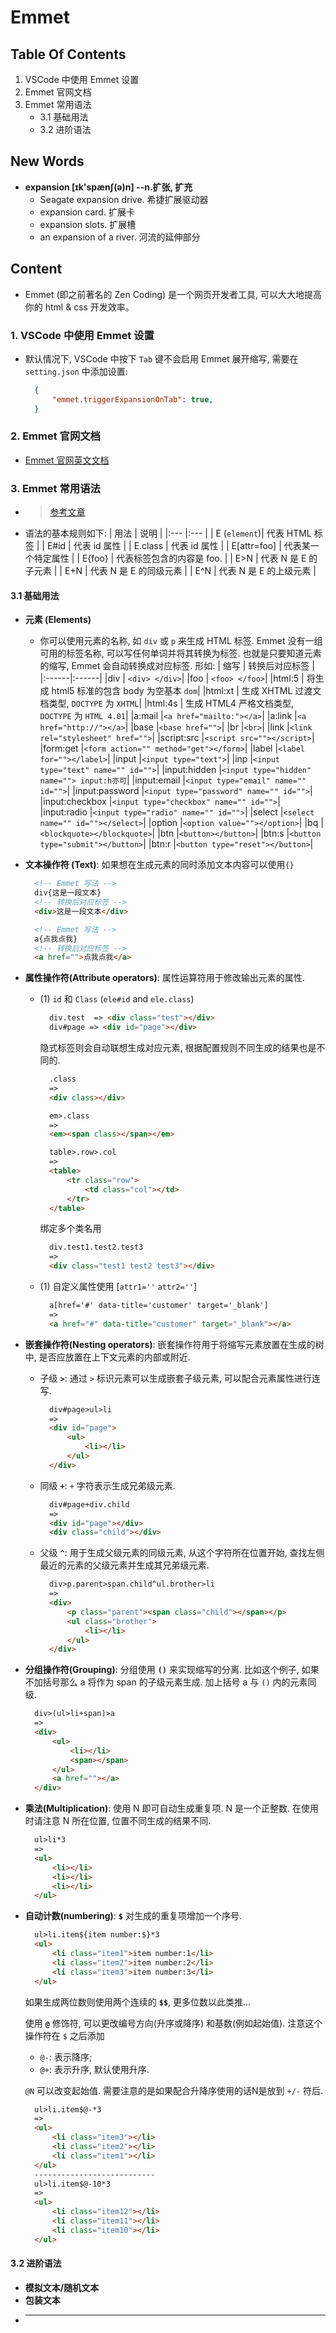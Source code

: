 # Emmet

## Table Of Contents
1. VSCode 中使用 Emmet 设置
2. Emmet 官网文档
3. Emmet 常用语法
    + 3.1 基础用法
    + 3.2 进阶语法



## New Words
- **expansion [ɪk'spænʃ(ə)n] --n.扩张, 扩充**
    + Seagate expansion drive. 希捷扩展驱动器
    + expansion card. 扩展卡
    + expansion slots. 扩展槽
    + an expansion of a river. 河流的延伸部分




## Content
- Emmet (即之前著名的 Zen Coding) 是一个网页开发者工具, 可以大大地提高你的
  html & css 开发效率。
### 1. VSCode 中使用 Emmet 设置
- 默认情况下, VSCode 中按下 `Tab` 键不会启用 Emmet 展开缩写, 需要在
  `setting.json` 中添加设置:
  ```json
    {
        "emmet.triggerExpansionOnTab": true,
    }
  ```

### 2. Emmet 官网文档
- [Emmet 官网英文文档](https://docs.emmet.io/abbreviations/syntax/) 

### 3. Emmet 常用语法
- > [参考文章](https://www.cnblogs.com/summit7ca/p/6944215.html)
- 语法的基本规则如下:
  | 用法 | 说明 | 
  |:---  |:--- |
  | E (`element`)| 代表 HTML 标签 |
  | E#id | 代表 id 属性 |
  | E.class | 代表 id 属性 |
  | E[attr=foo] | 代表某一个特定属性 |
  | E{foo} | 代表标签包含的内容是 foo. |
  | E>N | 代表 N 是 E 的子元素 |
  | E+N | 代表 N 是 E 的同级元素 |
  | E^N | 代表 N 是 E 的上级元素 |
#### 3.1 基础用法
- **元素 (Elements)**
    + 你可以使用元素的名称, 如 `div` 或 `p` 来生成 HTML 标签. Emmet
      没有一组可用的标签名称, 可以写任何单词并将其转换为标签.
      也就是只要知道元素的缩写, Emmet 会自动转换成对应标签. 形如:
      | 缩写 | 转换后对应标签 |
      |:------|:------|
      |div | `<div> </div>`|
      |foo | `<foo> </foo>`|
      |html:5 | 将生成 html5 标准的包含 body 为空基本 `dom`|
      |html:xt | 生成 XHTML 过渡文档类型, `DOCTYPE` 为 `XHTML`|
      |html:4s | 生成 HTML4 严格文档类型, `DOCTYPE` 为 `HTML 4.01`|
      |a:mail          |`<a href="mailto:"></a>`|
      |a:link          |`<a href="http://"></a>`|
      |base            |`<base href="">`|
      |br              |`<br>`|
      |link            |`<link rel="stylesheet" href="">`|
      |script:src      |`<script src=""></script>`|
      |form:get        |`<form action="" method="get"></form>`|
      |label           |`<label for=""></label>`|
      |input           |`<input type="text">`|
      |inp             |`<input type="text" name="" id="">`|
      |input:hidden    |`<input type="hidden" name=""> input:h亦可`|
      |input:email     |`<input type="email" name="" id="">`|
      |input:password  |`<input type="password" name="" id="">`|
      |input:checkbox  |`<input type="checkbox" name="" id="">`|
      |input:radio     |`<input type="radio" name="" id="">`|
      |select          |`<select name="" id=""></select>`|
      |option          |`<option value=""></option>`|
      |bq              |`<blockquote></blockquote>`|
      |btn             |`<button></button>`|
      |btn:s           |`<button type="submit"></button>`|
      |btn:r           |`<button type="reset"></button>`|
- **文本操作符 (Text)**: 如果想在生成元素的同时添加文本内容可以使用`{}`
  ```html
    <!-- Emmet 写法 -->
    div{这是一段文本}
    <!-- 转换后对应标签 -->
    <div>这是一段文本</div>

    <!-- Emmet 写法 -->
    a{点我点我}
    <!-- 转换后对应标签 -->
    <a href="">点我点我</a>  
  ```
- **属性操作符(Attribute operators)**: 属性运算符用于修改输出元素的属性.
    + (1) `id` 和 `Class` (`ele#id` and `ele.class`)
      ```html
        div.test  => <div class="test"></div>
        div#page => <div id="page"></div>
      ```
      隐式标签则会自动联想生成对应元素, 根据配置规则不同生成的结果也是不同的.
      ```html
        .class
        =>
        <div class></div>

        em>.class
        =>
        <em><span class></span></em>

        table>.row>.col
        =>
        <table>
            <tr class="row">
                <td class="col"></td>
            </tr>
        </table>
      ```
      绑定多个类名用
      ```html
        div.test1.test2.test3
        =>
        <div class="test1 test2 test3"></div>
      ```
    + (1) 自定义属性使用 [`attr1=''` `attr2=''`]
      ```html
        a[href='#' data-title='customer' target='_blank']
        =>
        <a href="#" data-title="customer" target="_blank"></a>
      ```
- **嵌套操作符(Nesting operators)**: 嵌套操作符用于将缩写元素放置在生成的树中,
  是否应放置在上下文元素的内部或附近.
    + 子级 **`>`**: 通过 `>` 标识元素可以生成嵌套子级元素, 可以配合元素属性进行连写.
      ```html
        div#page>ul>li 
        => 
        <div id="page">
            <ul>
                <li></li>
            </ul>
        </div>
      ```
    + 同级 **`+`**: `+` 字符表示生成兄弟级元素.
      ```html
        div#page+div.child
        =>
        <div id="page"></div>
        <div class="child"></div>
      ```
    + 父级 **`^`**: 用于生成父级元素的同级元素, 从这个字符所在位置开始,
      查找左侧最近的元素的父级元素并生成其兄弟级元素.
      ```html
        div>p.parent>span.child^ul.brother>li
        =>
        <div>
            <p class="parent"><span class="child"></span></p>
            <ul class="brother">
                <li></li>
            </ul>
        </div>
      ```
- **分组操作符(Grouping)**: 分组使用 **`()`** 来实现缩写的分离. 比如这个例子,
  如果不加括号那么 a 将作为 span 的子级元素生成. 加上括号 a 与 `()` 内的元素同级.
  ```html
    div>(ul>li+span)>a
    =>
    <div>
        <ul>
            <li></li>
            <span></span>
        </ul>
        <a href=""></a>
    </div>
  ```
- **乘法(Multiplication)**: 使用 N 即可自动生成重复项. N 是一个正整数.
  在使用时请注意 N 所在位置, 位置不同生成的结果不同.
  ```html
    ul>li*3
    =>
    <ul>
        <li></li>
        <li></li>
        <li></li>
    </ul>
  ```
- **自动计数(numbering)**: **`$`** 对生成的重复项增加一个序号.
  ```html
    ul>li.item${item number:$}*3
    <ul>
        <li class="item1">item number:1</li>
        <li class="item2">item number:2</li>
        <li class="item3">item number:3</li>
    </ul>
  ```
  如果生成两位数则使用两个连续的 **`$$`**, 更多位数以此类推...
  
  使用 **`@`** 修饰符, 可以更改编号方向(升序或降序) 和基数(例如起始值). 
  注意这个操作符在 `$` 之后添加
    + `@-`: 表示降序;
    + `@+`: 表示升序, 默认使用升序.

  `@N` 可以改变起始值. 需要注意的是如果配合升降序使用的话N是放到 `+/-` 符后.
  ```html
    ul>li.item$@-*3
    =>
    <ul>
        <li class="item3"></li>
        <li class="item2"></li>
        <li class="item1"></li>
    </ul>
    ---------------------------
    ul>li.item$@-10*3
    =>
    <ul>
        <li class="item12"></li>
        <li class="item11"></li>
        <li class="item10"></li>
    </ul>
  ```

#### 3.2 进阶语法
- **模拟文本/随机文本**
- **包装文本**
- ****